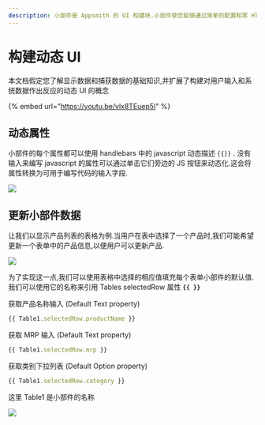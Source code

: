 ```yaml
---
description: 小部件是 Appsmith 的 UI 构建块.小部件使您能够通过简单的配置和零 HTML/CSS 来可视化、捕获和组织数据.
---
```


# 构建动态 UI

本文档假定您了解显示数据和捕获数据的基础知识,并扩展了构建对用户输入和系统数据作出反应的动态 UI 的概念

{% embed url="https://youtu.be/vlx8TEuep5I" %}

## 动态属性 <a href="#e5-8a-a8-e6-80-81-e5-b1-9e-e6-80-a7" id="e5-8a-a8-e6-80-81-e5-b1-9e-e6-80-a7"></a>

小部件的每个属性都可以使用 handlebars 中的 javascript 动态描述 `{{}}` . 没有输入来编写 javascript 的属性可以通过单击它们旁边的 JS 按钮来动态化.这会将属性转换为可用于编写代码的输入字段.

![](<../.gitbook/assets/构建动态 UI - 图1.gif>)

## 更新小部件数据 <a href="#e6-9b-b4-e6-96-b0-e5-b0-8f-e9-83-a8-e4-bb-b6-e6-95-b0-e6-8d-ae" id="e6-9b-b4-e6-96-b0-e5-b0-8f-e9-83-a8-e4-bb-b6-e6-95-b0-e6-8d-ae"></a>

让我们以显示产品列表的表格为例.当用户在表中选择了一个产品时,我们可能希望更新一个表单中的产品信息,以便用户可以更新产品.

![](../.gitbook/assets/构建动态UI-图2.gif)

为了实现这一点,我们可以使用表格中选择的相应值填充每个表单小部件的默认值.我们可以使用它的名称来引用 Tables selectedRow 属性 **`{{ }}`**

获取产品名称输入 (Default Text property)

```javascript
{{ Table1.selectedRow.productName }}
```

获取 MRP 输入 (Default Text property)

```javascript
{{ Table1.selectedRow.mrp }}
```

获取类别下拉列表 (Default Option property)

```javascript
{{ Table1.selectedRow.category }}
```

这里 Table1 是小部件的名称

![](<../.gitbook/assets/构建动态UI -图3.gif>)
